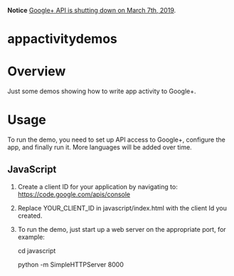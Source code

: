**Notice** [Google+ API is shutting down on March 7th, 2019](https://developers.google.com/+/api-shutdown).

appactivitydemos
================
# Overview
Just some demos showing how to write app activity to Google+.

# Usage

To run the demo, you need to set up API access to Google+, configure the app,
and finally run it. More languages will be added over time.

## JavaScript

1. Create a client ID for your application by navigating to:
  https://code.google.com/apis/console

2. Replace YOUR_CLIENT_ID  in javascript/index.html with the client Id you 
created.

3. To run the demo, just start up a web server on the appropriate port, for example:

    cd javascript

    python -m SimpleHTTPServer 8000
